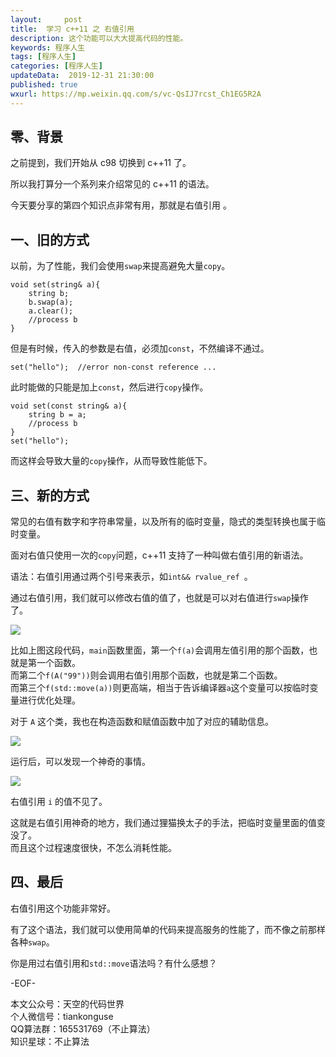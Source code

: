 ```yaml
---   
layout:     post  
title:  学习 c++11 之 右值引用  
description: 这个功能可以大大提高代码的性能。    
keywords: 程序人生  
tags: [程序人生]    
categories: [程序人生]  
updateData:  2019-12-31 21:30:00  
published: true  
wxurl: https://mp.weixin.qq.com/s/vc-QsIJ7rcst_Ch1EG5R2A  
---  
```



## 零、背景  


之前提到，我们开始从 c98 切换到 c++11 了。  


所以我打算分一个系列来介绍常见的 c++11 的语法。  


今天要分享的第四个知识点非常有用，那就是右值引用 。  


## 一、旧的方式  


以前，为了性能，我们会使用`swap`来提高避免大量`copy`。  


```
void set(string& a){
    string b;
    b.swap(a);
    a.clear();
    //process b
}
```


但是有时候，传入的参数是右值，必须加`const`，不然编译不通过。  


```
set("hello");  //error non-const reference ...
```


此时能做的只能是加上`const`，然后进行`copy`操作。  


```
void set(const string& a){
    string b = a;
    //process b
}
set("hello");
```

而这样会导致大量的`copy`操作，从而导致性能低下。  




## 三、新的方式  


常见的右值有数字和字符串常量，以及所有的临时变量，隐式的类型转换也属于临时变量。  


面对右值只使用一次的`copy`问题，c++11 支持了一种叫做右值引用的新语法。  


语法：右值引用通过两个引号来表示，如`int&& rvalue_ref `。  


通过右值引用，我们就可以修改右值的值了，也就是可以对右值进行`swap`操作了。  


![](https://res2019.tiankonguse.com/images/2019/12/31/001.png)  


比如上图这段代码，`main`函数里面，第一个`f(a)`会调用左值引用的那个函数，也就是第一个函数。  
而第二个`f(A("99"))`则会调用右值引用那个函数，也就是第二个函数。  
而第三个`f(std::move(a))`则更高端，相当于告诉编译器`a`这个变量可以按临时变量进行优化处理。  


对于 `A` 这个类，我也在构造函数和赋值函数中加了对应的辅助信息。  


![](https://res2019.tiankonguse.com/images/2019/12/31/002.png)  


运行后，可以发现一个神奇的事情。  


![](https://res2019.tiankonguse.com/images/2019/12/31/003.png)  


右值引用 `i` 的值不见了。  


这就是右值引用神奇的地方，我们通过狸猫换太子的手法，把临时变量里面的值变没了。  
而且这个过程速度很快，不怎么消耗性能。  


## 四、最后  


右值引用这个功能非常好。  

有了这个语法，我们就可以使用简单的代码来提高服务的性能了，而不像之前那样各种`swap`。  


你是用过右值引用和`std::move`语法吗？有什么感想？  


-EOF-  


本文公众号：天空的代码世界  
个人微信号：tiankonguse  
QQ算法群：165531769（不止算法）  
知识星球：不止算法  

